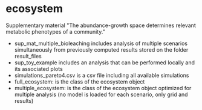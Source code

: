 # ecosystem
Supplementary material "The abundance-growth space determines relevant metabolic phenotypes of a community."

- sup_mat_multiple_bioleaching includes analysis of multiple scenarios simultaneously from previously computed results stored on the folder result_files
- sup_toy_example includes an analysis that can be performed locally and its associated plots
- simulations_pareto4.csv is a csv file including all available simulations
- full_ecosystem: is the class of the ecosystem object
- multiple_ecosystem: is the class of the ecosystem object optimized for multiple analysis (no model is loaded for each scenario, only grid and results)
